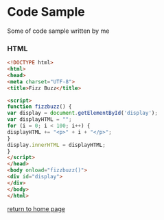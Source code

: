 # Code Sample

Some of code sample written by me

### HTML  
```html  
<!DOCTYPE html>  
<html>  
<head>  
<meta charset="UTF-8">  
<title>Fizz Buzz</title>

<script>  
function fizzbuzz() {  
var display = document.getElementById('display');  
var displayHTML = "";  
for (i = 0; i < 100; i++) {  
displayHTML += "<p>" + i + "</p>";  
}  
display.innerHTML = displayHTML;  
}  
</script>  
</head>  
<body onload="fizzbuzz()">  
<div id="display">  
</div>  
</body>  
</html>  
```

[return to home page](./README.md)  
